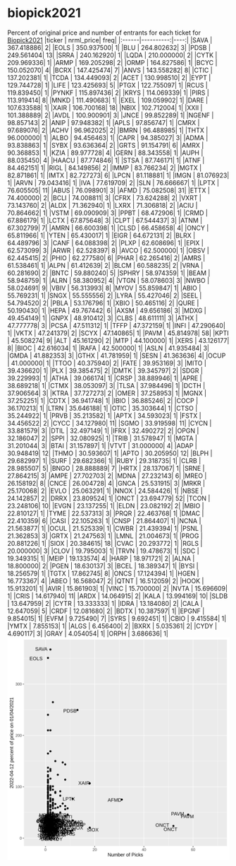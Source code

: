 # biopick2021
Percent of original price and number of entrants for each ticket for [Biopick2021](https://twitter.com/hashtag/Biopick2021)
|ticker | nrml_price| freq|
|:------|----------:|----:|
|SAVA   | 367.418886|    2|
|EOLS   | 350.937500|    1|
|BLU    | 264.802632|    3|
|PDSB   | 249.561404|   13|
|SRRA   | 240.162920|    1|
|LQDA   | 210.000000|    2|
|CYTK   | 209.969336|    1|
|ARMP   | 169.205298|    2|
|ORMP   | 164.827586|    1|
|BCYC   | 150.052070|    4|
|BCRX   | 147.425474|    7|
|ANVS   | 143.558282|    8|
|CTIC   | 137.202381|    1|
|TCDA   | 134.449093|    2|
|ACET   | 130.998510|    2|
|EYPT   | 129.744728|    1|
|LIFE   | 123.425693|    5|
|PTGX   | 122.755097|    1|
|RCUS   | 119.839450|    1|
|PYNKF  | 115.897436|    2|
|KRYS   | 114.069339|    1|
|PIRS   | 113.919414|    8|
|MNKD   | 111.490683|    1|
|EXEL   | 109.059902|    1|
|DARE   | 107.633588|    1|
|XAIR   | 106.700168|   18|
|NBIX   | 102.712004|    1|
|XXII   | 101.388889|    2|
|AVDL   | 100.900901|    3|
|JNCE   |  99.852289|    1|
|NGENF  |  98.857143|    2|
|ANIP   |  97.948382|    1|
|APLS   |  97.856747|    1|
|CMRX   |  97.689076|    2|
|ACHV   |  96.962025|    2|
|BMRN   |  96.488985|    1|
|THTX   |  96.000000|    1|
|ALBO   |  94.456463|    1|
|CAPR   |  94.385027|    3|
|ADMA   |  93.838863|    1|
|SYBX   |  93.636364|    2|
|GRTS   |  91.154791|    6|
|AMRX   |  90.368853|    1|
|KZIA   |  89.977728|    4|
|GERN   |  88.343558|    1|
|AUPH   |  88.035450|    4|
|HAACU  |  87.774846|    1|
|STSA   |  87.746171|    1|
|ATNF   |  84.462151|    1|
|RIGL   |  84.149856|    2|
|IMMP   |  83.766234|    2|
|MGTX   |  82.871861|    1|
|IMTX   |  82.727273|    6|
|LPCN   |  81.118881|    1|
|IMGN   |  81.076923|    1|
|ARVN   |  79.043416|    1|
|IVA    |  77.619709|    2|
|SLN    |  76.666667|    1|
|LPTX   |  76.605505|   11|
|ABUS   |  76.098901|    3|
|AFMD   |  75.082508|   31|
|ETTX   |  74.400000|    2|
|BCLI   |  74.008811|    3|
|CFRX   |  73.624288|    2|
|VXRT   |  73.143760|    2|
|ALDX   |  71.362940|    1|
|LXRX   |  71.306818|    2|
|ACIU   |  70.864662|    1|
|VSTM   |  69.090909|    3|
|PPBT   |  68.472906|    1|
|CRMD   |  67.886179|    1|
|LCTX   |  67.875648|    3|
|CLPT   |  67.544437|    3|
|ATNM   |  67.302799|    7|
|AMRN   |  66.600398|    1|
|CLSD   |  66.458658|    4|
|ONCY   |  65.811966|    1|
|YTEN   |  65.430017|    1|
|EIGR   |  64.672131|    2|
|BLRX   |  64.489796|    3|
|CANF   |  64.088398|    2|
|PLXP   |  62.608696|    1|
|EPIX   |  62.573099|    3|
|ARWR   |  62.528397|    8|
|AVCO   |  62.500000|    1|
|OBSV   |  62.445415|    2|
|PHIO   |  62.277580|    6|
|PHAR   |  62.265416|    2|
|AMRS   |  61.538461|    1|
|ALPN   |  61.412639|    2|
|BLCM   |  60.588235|    2|
|VRNA   |  60.281690|    2|
|BNTC   |  59.880240|    5|
|SPHRY  |  58.974359|    1|
|BEAM   |  58.948759|    1|
|ALRN   |  58.380952|    4|
|VTGN   |  58.078603|    3|
|NWBO   |  58.024691|    9|
|VBIV   |  56.313993|    8|
|MYOV   |  55.859847|    1|
|ABIO   |  55.769231|    1|
|SNGX   |  55.555556|    2|
|LYRA   |  55.427046|    2|
|SEEL   |  54.794520|    2|
|PBLA   |  53.176796|    1|
|XBIO   |  50.465116|    2|
|QURE   |  50.190430|    1|
|HEPA   |  49.767442|    6|
|AXSM   |  49.656186|    3|
|MDXG   |  49.454149|    1|
|GNPX   |  48.910412|    3|
|CLBS   |  48.611111|    3|
|ATHX   |  47.777778|    3|
|PCSA   |  47.511312|    1|
|TFFP   |  47.372159|    1|
|INFI   |  47.290640|    1|
|VKTX   |  47.241379|    2|
|SCYX   |  47.140865|    1|
|PAVM   |  45.814978|   58|
|KPTI   |  45.508274|    9|
|ALT    |  45.161290|    2|
|MTP    |  44.100000|    1|
|XERS   |  43.126177|    8|
|BIOC   |  42.616034|    1|
|RAFA   |  42.500000|    1|
|ASLN   |  41.935484|    3|
|GMDA   |  41.882353|    3|
|GTHX   |  41.781959|    1|
|SESN   |  41.363636|    4|
|OCUP   |  41.000000|    1|
|TTOO   |  40.375940|    2|
|FATE   |  39.953169|    3|
|MITO   |  39.436620|    1|
|PLX    |  39.385475|    2|
|DMTK   |  39.345797|    2|
|SDGR   |  39.229993|    1|
|ATHA   |  39.066174|    1|
|CRSP   |  38.889946|    1|
|APRE   |  38.689218|    1|
|CTMX   |  38.053097|    3|
|TLSA   |  37.984496|    1|
|DCTH   |  37.906564|    3|
|KTRA   |  37.727273|    2|
|OMER   |  37.258953|    1|
|MGNX   |  37.252251|    1|
|CDTX   |  36.941748|    1|
|IBIO   |  36.885246|    2|
|COCP   |  36.170213|    1|
|LTRN   |  35.646188|    1|
|OTIC   |  35.303644|    1|
|CTSO   |  35.244922|    1|
|PRVB   |  35.213582|    1|
|APTX   |  34.593023|    1|
|FSTX   |  34.456522|    2|
|CYCC   |  34.127980|   11|
|SGMO   |  33.919598|   11|
|CYCN   |  33.881579|    3|
|DTIL   |  32.497149|    1|
|IFRX   |  32.490272|    2|
|OPGN   |  32.186047|    2|
|SPPI   |  32.080925|    1|
|TRIB   |  31.578947|    1|
|MGTA   |  31.201044|    3|
|BTAI   |  31.157897|    1|
|VTVT   |  31.000000|    4|
|ADAP   |  30.948419|   12|
|THMO   |  30.593607|    1|
|APTO   |  30.205950|   12|
|BLPH   |  29.682997|    1|
|SURF   |  29.682366|    1|
|RUBY   |  29.318735|    1|
|CLRB   |  28.985507|    5|
|BNGO   |  28.888889|    7|
|HRTX   |  28.137067|    1|
|SRNE   |  27.864215|    3|
|AMPE   |  27.702703|    2|
|MDNA   |  27.232143|    6|
|MREO   |  26.158192|    8|
|CNCE   |  26.004728|    4|
|GNCA   |  25.531915|    3|
|MRKR   |  25.170068|    2|
|EVLO   |  25.063291|    1|
|NNOX   |  24.584426|    1|
|NBSE   |  24.142857|    2|
|DRRX   |  23.809524|    1|
|ONCT   |  23.694779|   52|
|TCON   |  23.248106|   10|
|EVGN   |  23.137255|    1|
|ELDN   |  23.082192|    2|
|MBIO   |  22.810127|    1|
|TYME   |  22.537313|    3|
|PRQR   |  22.463768|    1|
|DMAC   |  22.410359|    6|
|CASI   |  22.105263|    1|
|CNSP   |  21.864407|    1|
|NCNA   |  21.563877|    1|
|OCUL   |  21.525339|    1|
|CWBR   |  21.439394|    1|
|PSNL   |  21.362853|    3|
|GRTX   |  21.247563|    1|
|LMNL   |  21.004673|    1|
|PROG   |  20.881226|    1|
|SIOX   |  20.384615|   18|
|CVAC   |  20.293772|    1|
|RGLS   |  20.000000|    3|
|CLOV   |  19.795003|    1|
|TRVN   |  19.478673|    1|
|SDC    |  19.349315|    1|
|MEIP   |  19.133574|    4|
|HARP   |  18.971721|    2|
|ALNA   |  18.800000|    2|
|PGEN   |  18.630137|    3|
|BCEL   |  18.389347|    1|
|BYSI   |  18.256579|    1|
|TGTX   |  17.862745|    8|
|ONCS   |  17.124394|    1|
|HGEN   |  16.773367|    4|
|ABEO   |  16.568047|    2|
|QTNT   |  16.512059|    2|
|HOOK   |  15.913201|    1|
|AVIR   |  15.861903|    1|
|VINC   |  15.700000|    2|
|NVTA   |  15.696609|    1|
|CRIS   |  14.617940|   11|
|ARDX   |  14.064915|    2|
|KALA   |  13.994169|   10|
|SLDB   |  13.647959|    2|
|CYTR   |  13.333333|    1|
|IDRA   |  13.184080|    2|
|CALA   |  12.647059|    5|
|CRDF   |  12.081680|    2|
|BDTX   |  10.387597|    1|
|EPGNF  |   9.854015|    1|
|EVFM   |   9.725490|    7|
|SYRS   |   9.692451|    1|
|CBIO   |   9.415584|    1|
|YMTX   |   7.855153|    1|
|ALGS   |   6.456400|    2|
|BXRX   |   5.035361|    2|
|CYDY   |   4.690117|    3|
|GRAY   |   4.054054|    1|
|ORPH   |   3.686636|    1|
![retvspicks](biopicks.png?raw=true)
